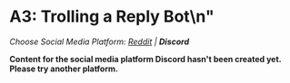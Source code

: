 # A3: Trolling a Reply Bot\n"
_Choose Social Media Platform: <a href='../../../../../reddit/appendix/teaching/03_course_work/03_assignments/a3_troll_reply_bot.html'>Reddit</a> | __Discord___

__Content for the social media platform Discord hasn't been created yet. Please try another platform.__